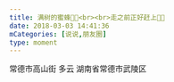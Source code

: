 ```yaml
---
title: 满树的蜜蜂🐝🐝<br><br>走之前正好赶上🌝🌝
date: 2018-03-03 14:41:36
mCategories: [说说,朋友圈]
type: moment
---
```


<div id="pics-20180303144136"></div>

<script>
var data = [
    {"link": "2018-03-03_000000.jpeg", "type": "shuoshuo"},
    {"link": "2018-03-03_000001.jpeg", "type": "shuoshuo"}
];
picsRender(data, "pics-20180303144136");
</script>

常德市高山街 多云
湖南省常德市武陵区 
